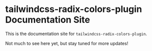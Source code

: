 # tailwindcss-radix-colors-plugin Documentation Site

This is the documentation site for `tailwindcss-radix-colors-plugin`.

Not much to see here yet, but stay tuned for more updates!
